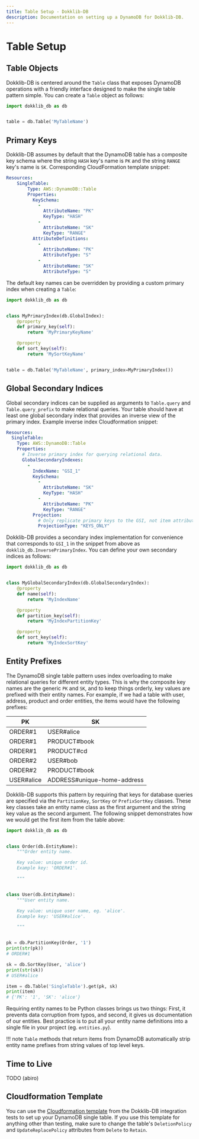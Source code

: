 ```yaml
---
title: Table Setup - Dokklib-DB
description: Documentation on setting up a DynamoDB for Dokklib-DB.
---
```

# Table Setup

## Table Objects

Dokklib-DB is centered around the `Table` class that exposes DynamoDB operations with a friendly interface designed to make the single table pattern simple. You can create a `Table` object as follows:

```python
import dokklib_db as db


table = db.Table('MyTableName')
```

## Primary Keys

Dokklib-DB assumes by default that the DynamoDB table has a composite key schema where the string `HASH` key's name is `PK` and the string `RANGE` key's name is `SK`. Corresponding CloudFormation template snippet:

```yaml
Resources:
    SingleTable:
        Type: AWS::DynamoDB::Table
        Properties:
          KeySchema:
            -
              AttributeName: "PK"
              KeyType: "HASH"
            -
              AttributeName: "SK"
              KeyType: "RANGE"
          AttributeDefinitions:
            -
              AttributeName: "PK"
              AttributeType: "S"
            -
              AttributeName: "SK"
              AttributeType: "S"
```

The default key names can be overridden by providing a custom primary index when creating a `Table`:

```python
import dokklib_db as db


class MyPrimaryIndex(db.GlobalIndex):
    @property
    def primary_key(self):
        return 'MyPrimaryKeyName'

    @property
    def sort_key(self):
        return 'MySortKeyName'


table = db.Table('MyTableName', primary_index=MyPrimaryIndex())

```

## Global Secondary Indices

Global secondary indices can be supplied as arguments to `Table.query` and `Table.query_prefix` to make relational queries. Your table should have at least one global secondary index that provides an inverse view of the primary index. Example inverse index Cloudformation snippet:

```yaml
Resources:
  SingleTable:
    Type: AWS::DynamoDB::Table
    Properties:
      # Inverse primary index for querying relational data.
      GlobalSecondaryIndexes:
        -
          IndexName: "GSI_1"
          KeySchema:
            -
              AttributeName: "SK"
              KeyType: "HASH"
            -
              AttributeName: "PK"
              KeyType: "RANGE"
          Projection:
            # Only replicate primary keys to the GSI, not item attributes
            ProjectionType: "KEYS_ONLY"
```

Dokklib-DB provides a secondary index implementation for convenience that corresponds to `GSI_1` in the snippet from above as `dokklib_db.InversePrimaryIndex`. You can define your own secondary indices as follows:

```python
import dokklib_db as db


class MyGlobalSecondaryIndex(db.GlobalSecondaryIndex):
    @property
    def name(self):
        return 'MyIndexName'

    @property
    def partition_key(self):
        return 'MyIndexPartitionKey'

    @property
    def sort_key(self):
        return 'MyIndexSortKey'

```

## Entity Prefixes

The DynamoDB single table pattern uses index overloading to make relational queries for different entity types. This is why the composite key names are the generic `PK` and `SK`, and to keep things orderly, key values are prefixed with their entity names. For example, if we had a table with user, address, product and order entities, the items would have the following prefixes:


PK             | SK 
-------------- | ------------- 
ORDER#1        | USER#alice
ORDER#1        | PRODUCT#book
ORDER#1        | PRODUCT#cd
ORDER#2        | USER#bob
ORDER#2        | PRODUCT#book
USER#alice     | ADDRESS#unique-home-address

Dokklib-DB supports this pattern by requiring that keys for database queries are specified via the `PartitionKey`, `SortKey` or `PrefixSortKey` classes. These key classes take an entity name class as the first argument and the string key value as the second argument. The following snippet demonstrates how we would get the first item from the table above:

```python
import dokklib_db as db


class Order(db.EntityName):
    """Order entity name.

    Key value: unique order id.
    Example key: 'ORDER#1'.

    """


class User(db.EntityName):
    """User entity name.

    Key value: unique user name, eg. 'alice'.
    Example key: 'USER#alice'.

    """


pk = db.PartitionKey(Order, '1')
print(str(pk))
# ORDER#1

sk = db.SortKey(User, 'alice')
print(str(sk))
# USER#alice

item = db.Table('SingleTable').get(pk, sk)
print(item)
# {'PK': '1', 'SK': 'alice'}

```

Requiring entity names to be Python classes brings us two things: First, it prevents data corruption from typos, and second, it gives us documentation of our entities. Best practice is to put all your entity name definitions into a single file in your project (eg. `entities.py`).

!!! note
    `Table` methods that return items from DynamoDB automatically strip entity name prefixes from string values of top level keys.
    
## Time to Live

TODO (abiro)

## Cloudformation Template

You can use the [Cloudformation template](https://github.com/dokklib/dokklib-db/blob/master/tests/integration/cloudformation.yml) from the Dokklib-DB integration tests to set up your DynamoDB single table. 
If you use this template for anything other than testing, make sure to change the table's `DeletionPolicy` and `UpdateReplacePolicy` attributes from `Delete` to `Retain`.



